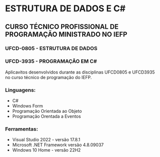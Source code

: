 # ESTRUTURA DE DADOS E C#

## CURSO TÉCNICO PROFISSIONAL DE PROGRAMAÇÃO MINISTRADO NO IEFP

### UFCD-0805 - ESTRUTURA DE DADOS
### UFCD-3935 - PROGRAMAÇÃO EM C#

Aplicavitos desenvolvidos durante as disciplinas UFCD0805 e UFCD3935 no curso técnico de programação do IEFP.

### Linguagens:

* C#
* Windows Form
* Programação Orientada ao Objeto
* Programação Orentada a Eventos

### Ferramentas:

* Visual Studio 2022 - versão 17.8.1
* Microsoft .NET Framework versão 4.8.09037
* Windows 10 Home - versão 22H2
